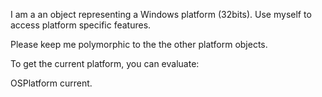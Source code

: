 I am a an object representing a Windows platform (32bits). Use myself to access platform specific features.Please keep me polymorphic to the the other platform objects.To get the current platform, you can evaluate:OSPlatform current.